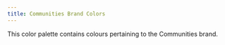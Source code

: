 ```yaml
---
title: Communities Brand Colors
---
```


This color palette contains colours pertaining to the Communities brand.
